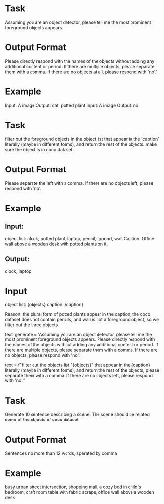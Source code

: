 # Task
Assuming you are an object detector, please tell me the most prominent foreground objects appears.
# Output Format
Please directly respond with the names of the objects without adding any additional content or period. If there are multiple objects, please separate them with a comma. If there are no objects at all, please respond with \'no\'.'

# Example
Input: A image
Output: cat, potted plant
Input: A image
Output: no


# Task
filter out the foreground objects in the object list that appear in the \'caption\' literally (maybe in different forms), and return the rest of the objects. make sure the object is in coco dataset.
# Output Format
Please separate the left with a comma. If there are no objects left, please respond with \'no\'.
# Example
## Input: 
object list: clock, potted plant, laptop, pencil, ground, wall
Caption: Office wall above a wooden desk with potted plants on it. 
## Output: 
clock, laptop
# Input
object list: {objects}
caption: {caption}


Reason: the plural form of potted plants appear in the caption, the coco dataset does not contain pencils, and wall is not a foreground object, so we filter out the three objects.


text_generate = 'Assuming you are an object detector, please tell me the most prominent foreground objects appears. Please directly respond with the names of the objects without adding any additional content or period. If there are multiple objects, please separate them with a comma. If there are no objects, please respond with \'no\'.'

text = f"filter out the objects list \"{objects}\" that appear in the {caption} literally (maybe in different forms), and return the rest of the objects, please separate them with a comma. If there are no objects left, please respond with \'no\'."

# Task
Generate 10 sentence describing a scene. The scene should be related some of the objects of coco dataset
# Output Format
Sentences no more than 12 words, sperated by comma
# Example
busy urban street intersection, shopping mall, a cozy bed in child's bedroom, craft room table with fabric scraps, office wall above a wooden desk